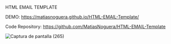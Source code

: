 HTML EMAIL TEMPLATE

DEMO: https://matiasnoguera.github.io/HTML-EMAIL-Template/

Code Repository: https://github.com/MatiasNoguera/HTML-EMAIL-Template



![Captura de pantalla (265)](https://github.com/MatiasNoguera/HTML-EMAIL-Template/assets/112435090/d3975a81-78fe-4f66-a28f-d490b6839993)
